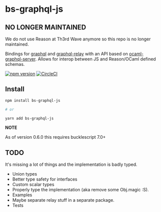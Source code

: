 # bs-graphql-js

## NO LONGER MAINTAINED

We do not use Reason at Th3rd Wave anymore so this repo is no longer maintained.

Bindings for [graphql](https://github.com/graphql/graphql-js) and [graphql-relay](https://github.com/graphql/graphql-relay-js) with an API based on [ocaml-graphql-server](https://github.com/andreas/ocaml-graphql-server). Allows for interop between JS and Reason/OCaml defined schemas.

[![npm version](https://badge.fury.io/js/bs-graphql-js.svg)](https://badge.fury.io/js/bs-graphql-js)
[![CircleCI](https://circleci.com/gh/janicduplessis/bs-graphql-js.svg?style=svg)](https://circleci.com/gh/janicduplessis/bs-graphql-js)

## Install

```sh
npm install bs-graphql-js

# or

yarn add bs-graphql-js
```

**NOTE**

As of version 0.6.0 this requires bucklescript 7.0+


## TODO

It's missing a lot of things and the implementation is badly typed.

- Union types
- Better type safety for interfaces
- Custom scalar types
- Properly type the implementation (aka remove some Obj.magic :S).
- Examples
- Maybe separate relay stuff in a separate package.
- Tests
